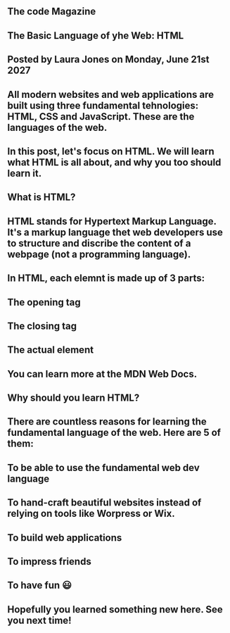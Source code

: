 ## The code Magazine

## The Basic Language of yhe Web: HTML

## Posted by Laura Jones on Monday, June 21st 2027

## All modern websites and web applications are built using three fundamental tehnologies: HTML, CSS and JavaScript. These are the languages of the web.

## In this post, let's focus on HTML. We will learn what HTML is all about, and why you too should learn it.

## What is HTML?

## HTML stands for Hypertext Markup Language. It's a markup language thet web developers use to structure and discribe the content of a webpage (not a programming language).

## In HTML, each elemnt is made up of 3 parts:

## The opening tag
## The closing tag
## The actual element
## You can learn more at the MDN Web Docs.

## Why should you learn HTML?

## There are countless reasons for learning the fundamental language of the web. Here are 5 of them:

## To be able to use the fundamental web dev language
## To hand-craft beautiful websites instead of relying on tools like Worpress or Wix.
## To build web applications
## To impress friends
## To have fun :smiley:


## Hopefully you learned something new here. See you next time!



